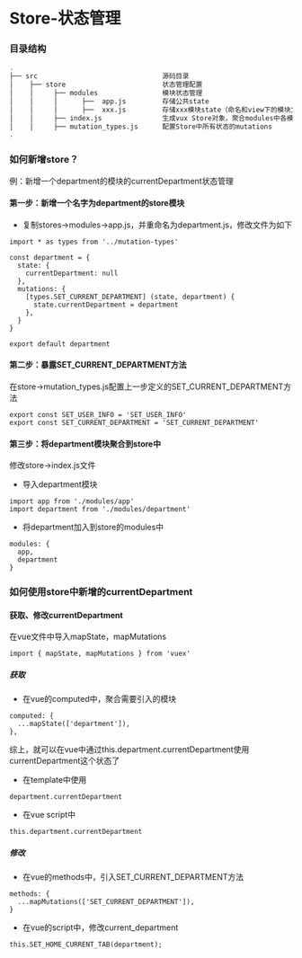 # Store-状态管理

### 目录结构


``` bash
.
├── src                               源码目录    
│    ├── store                        状态管理配置
│    │     ├── modules                模块状态管理
│    │     │      ├──  app.js         存储公共state
│    │     │      ├──  xxx.js         存储xxx模块state（命名和view下的模块文件夹保持一致）
│    │     ├── index.js               生成vux Store对象，聚合modules中各模块的状态
│    │     ├── mutation_types.js      配置Store中所有状态的mutations
.

```

### 如何新增store？

例：新增一个department的模块的currentDepartment状态管理

#### 第一步：新增一个名字为department的store模块


+ 复制stores->modules->app.js，并重命名为department.js，修改文件为如下
```
import * as types from '../mutation-types'

const department = {
  state: {
    currentDepartment: null
  },
  mutations: {
    [types.SET_CURRENT_DEPARTMENT] (state, department) {
      state.currentDepartment = department
    },
  }
}

export default department
```

#### 第二步：暴露SET_CURRENT_DEPARTMENT方法

在store->mutation_types.js配置上一步定义的SET_CURRENT_DEPARTMENT方法

```
export const SET_USER_INFO = 'SET_USER_INFO'
export const SET_CURRENT_DEPARTMENT = 'SET_CURRENT_DEPARTMENT'
```


#### 第三步：将department模块聚合到store中

修改store->index.js文件

+ 导入department模块

```
import app from './modules/app'
import department from './modules/department'
```

+ 将department加入到store的modules中
```
modules: {
  app,
  department
}
```

### 如何使用store中新增的currentDepartment

#### 获取、修改currentDepartment

在vue文件中导入mapState，mapMutations

```
import { mapState, mapMutations } from 'vuex'
```

##### 获取

+ 在vue的computed中，聚合需要引入的模块

```
computed: {
  ...mapState(['department']),
},
```

综上，就可以在vue中通过this.department.currentDepartment使用currentDepartment这个状态了

+ 在template中使用
```
department.currentDepartment
```
+ 在vue script中
```
this.department.currentDepartment
```

##### 修改

+ 在vue的methods中，引入SET_CURRENT_DEPARTMENT方法
```
methods: {
  ...mapMutations(['SET_CURRENT_DEPARTMENT']),
}
```

+ 在vue的script中，修改current_department
```
this.SET_HOME_CURRENT_TAB(department);
```
